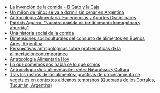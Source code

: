 <!--
.. title: 🥟 Antropomorfi
.. slug: 2024-09-02-antropomorfi
.. date: 2024-09-02 00:00:00 UTC-03:00
.. tags: Alimentación,
.. link:
.. description:
.. type: text
-->

- [La invención de la comida - El Gato y la Caja](https://elgatoylacaja.com/la-invencion-de-la-comida/indice)
- [Un millón de niños se va a dormir sin cenar en Argentina](https://www.pagina12.com.ar/759903-un-millon-de-ninos-se-va-a-dormir-sin-cenar-en-argentina#:~:text=Un%20estudio%20realizado%20por%20la,van%20a%20dormir%20sin%20cenar.)
- [Antropología Alimentaria. Experiencias y Aportes Disciplinares](https://boletines.faa.unicen.edu.ar/wp-content/uploads/2024/05/Antropologia-Alimentaria-1.pdf)
- [Patricia Aguirre: "Nuestra comida es terriblemente homogénea y aburrida"](https://www.pagina12.com.ar/425181-patricia-aguirre-nuestra-comida-es-terriblemente-homogenea-y)
- [Una historia social de la comida ](http://www.ciepp.org.ar/images/ciepp/novedades/Aguirre_Una-historia-social-de-la-comida_Indice-e-Introduccin.pdf)
- [Dimensiones socioculturales del consumo de alimentos en Buenos Aires, Argentina](https://ri.conicet.gov.ar/handle/11336/140445)
- [Perspectivas antropológicas sobre problemáticas de la alimentacióncontemporánea](http://posgrado.filo.uba.ar/sites/posgrado.filo.uba.ar/files/SEMINARIO%20DOCTORADO%20ANTROPO%20ALIMENTARIA.pdf)
- [Antropología Alimentaria Hoy](https://www.intramed.net/55195/Antropologia-Alimentaria-Hoy)
- [Lo que comemos nos habla de lo que somos](https://www.revistaamazonas.com/2018/05/13/patricia-aguirre/)
- [Antropología de la alimentación: entre Naturaleza y Cultura](https://mapi.uy/docs/alimentacion/archivo-18.pdf)
- [Tras los rastros de los alimentos: prácticas de procesamiento de vegetales en contextos aldeanos tempranos (Quebrada de los Corrales, Tucumán, Argentina)](https://revistas.unc.edu.ar/index.php/antropologia/article/view/44290/46439)
